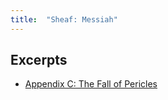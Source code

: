 ```yaml
---
title:  "Sheaf: Messiah"
---
```

  
## Excerpts
- [Appendix C: The Fall of Pericles](http://tuckermcelroy.github.io/files/MessiahAppendixC.pdf)
